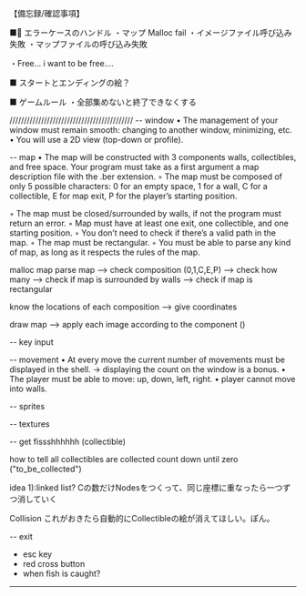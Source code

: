 【備忘録/確認事項】

■ エラーケースのハンドル
・マップ Malloc fail
・イメージファイル呼び込み失敗
・マップファイルの呼び込み失敗

・Free... i want to be free....

■ スタートとエンディングの絵？

■ ゲームルール
・全部集めないと終了できなくする

///////////////////////////////////////////
-- window
• The management of your window must remain smooth: changing to another window, minimizing, etc.
• You will use a 2D view (top-down or profile).

-- map
• The map will be constructed with 3 components walls, collectibles, and free space.
Your program must take as a first argument a map description file with the .ber
extension.
◦ The map must be composed of only 5 possible characters: 
0 for an empty space,
1 for a wall,
C for a collectible,
E for map exit,
P for the player’s starting position.

◦ The map must be closed/surrounded by walls, if not the program must return an error.
◦ Map must have at least one exit, one collectible, and one starting position.
◦ You don’t need to check if there’s a valid path in the map.
◦ The map must be rectangular.
◦ You must be able to parse any kind of map, as long as it respects the rules of the map.


malloc map
parse map 
	--> check composition (0,1,C,E,P) 
	--> check how many
	--> check if map is surrounded by walls
	--> check if map is rectangular

know the locations of each composition
	--> give coordinates

draw map
	--> apply each image according to the component		()

-- key input

-- movement
• At every move the current number of movements must be displayed in the shell.
	-> displaying the count on the window is a bonus.
• The player must be able to move: up, down, left, right.
• player cannot move into walls.


-- sprites


-- textures


-- get fissshhhhhh (collectible)

how to tell all collectibles are collected
count down until zero ("to_be_collected")


idea 1):linked list?
Cの数だけNodesをつくって、同じ座標に重なったら一つずつ消していく


Collision
これがおきたら自動的にCollectibleの絵が消えてほしい。ぽん。


-- exit
- esc key
- red cross button
- when fish is caught?

-----------------
